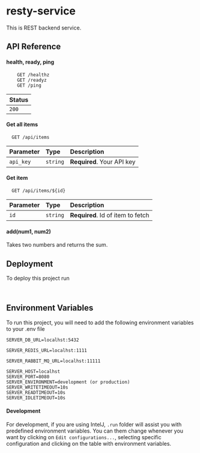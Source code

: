 # resty-service

This is REST backend service.


## API Reference

#### health, ready, ping

```http request
    GET /healthz
    GET /readyz
    GET /ping
```

| Status |
|:-------|
| `200`  |



#### Get all items

```http request
  GET /api/items
```

| Parameter | Type     | Description                |
| :-------- | :------- | :------------------------- |
| `api_key` | `string` | **Required**. Your API key |

#### Get item

```http request
  GET /api/items/${id}
```

| Parameter | Type     | Description                       |
| :-------- | :------- | :-------------------------------- |
| `id`      | `string` | **Required**. Id of item to fetch |

#### add(num1, num2)

Takes two numbers and returns the sum.


## Deployment

To deploy this project run

```bash
  
```


## Environment Variables

To run this project, you will need to add the following environment variables to your .env file

```dotenv
SERVER_DB_URL=localhst:5432

SERVER_REDIS_URL=localhst:1111

SERVER_RABBIT_MQ_URL=localhst:11111

SERVER_HOST=localhst
SERVER_PORT=8080
SERVER_ENVIRONMENT=development (or production)
SERVER_WRITETIMEOUT=10s
SERVER_READTIMEOUT=10s
SERVER_IDLETIMEOUT=10s
```

#### Development

For development, if you are using IntelJ, `.run` folder will assist you with predefined environment variables.
You can them change whenever you want by clicking on `Edit configurations...`, selecting specific configuration and
clicking on the table with environment variables.

